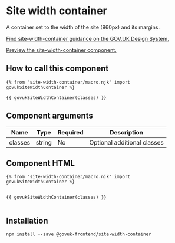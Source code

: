 


<h1 class="govuk-u-heading-36">
Site width container
</h1>

<p class="govuk-u-core-24">
  A container set to the width of the site (960px) and its margins.
</p>

<p class="govuk-u-copy-19">
  <a href="http://www.linktodesignsystem.com/site-width-container">Find site-width-container guidance on the GOV.UK Design System.</a>
</p>


<p class="govuk-u-copy-19">
<a href="http://govuk-frontend-review.herokuapp.com/components/site-width-container/preview">Preview the site-width-container component.
</a>
</p>

  <h2 class="govuk-u-heading-24">How to call this component</h2>

  <pre><code>{% from &quot;site-width-container/macro.njk&quot; import govukSiteWidthContainer %}

{{ govukSiteWidthContainer(classes) }}
</code></pre>

<h2 class="govuk-u-heading-24">Component arguments</h2>

<div>

<!-- TODO: Use the table macro here and pass it component argument data -->

| Name          | Type    | Required  | Description
|---            |---      |---        |---
| classes       | string  | No        | Optional additional classes

</div>

<h2 class="govuk-u-heading-24">Component HTML</h2>
<pre><code>{% from &quot;site-width-container/macro.njk&quot; import govukSiteWidthContainer %}

{{ govukSiteWidthContainer(classes) }}
</code></pre>

<h2 class="govuk-u-heading-24">Installation</h2>
<pre><code>npm install --save @govuk-frontend/site-width-container</code></pre>

